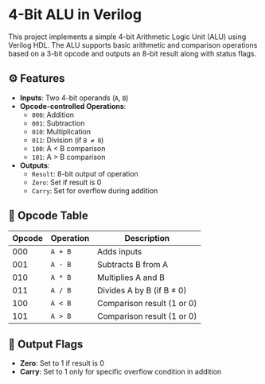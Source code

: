 # 4-Bit ALU in Verilog

This project implements a simple 4-bit Arithmetic Logic Unit (ALU) using Verilog HDL. The ALU supports basic arithmetic and comparison operations based on a 3-bit opcode and outputs an 8-bit result along with status flags.

## ⚙️ Features

- **Inputs**: Two 4-bit operands (`A`, `B`)
- **Opcode-controlled Operations**:
  - `000`: Addition
  - `001`: Subtraction
  - `010`: Multiplication
  - `011`: Division (if `B ≠ 0`)
  - `100`: A < B comparison
  - `101`: A > B comparison
- **Outputs**:
  - `Result`: 8-bit output of operation
  - `Zero`: Set if result is 0
  - `Carry`: Set for overflow during addition

## 🧮 Opcode Table

| Opcode | Operation      | Description                |
|--------|----------------|----------------------------|
| 000    | `A + B`        | Adds inputs                |
| 001    | `A - B`        | Subtracts B from A         |
| 010    | `A * B`        | Multiplies A and B         |
| 011    | `A / B`        | Divides A by B (if B ≠ 0)  |
| 100    | `A < B`        | Comparison result (1 or 0) |
| 101    | `A > B`        | Comparison result (1 or 0) |

## 🧾 Output Flags

- **Zero**: Set to 1 if result is 0
- **Carry**: Set to 1 only for specific overflow condition in addition
